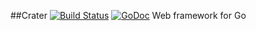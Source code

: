 ##Crater [![Build Status](https://travis-ci.org/gavruk/crater.png?branch=master)](https://travis-ci.org/gavruk/crater) [![GoDoc](https://godoc.org/github.com/gavruk/crater?status.png)](http://godoc.org/github.com/gavruk/crater)
Web framework for Go

